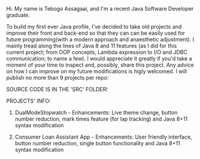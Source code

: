 Hi. My name is Tebogo Assagaai, and I'm a recent Java Software Developer graduate. 

To build my first ever Java profile, I've decided to take old projects and improve their front and back-end so that they can can be easily used for future programming(with a modern approach and anaesthetic adjustment). I mainly tread along the lines of Java 8 and 11 features
(as I did for this current project; from OOP concepts, Lambda expression to I/O and JDBC communication; to name a few).
I would appreciate it greatly if you'd take a moment of your time to inspect and, possibly, share this project. Any advice on how I can improve on my future modifications is higly welcomed. I will publish no more than 9 projects per repo:

SOURCE CODE IS IN THE 'SRC' FOLDER!

PROJECTS' INFO:

1. DualModeStopwatch - 
    Enhancements: Live theme change, button number reduction, mark times feature (for lap tracking) and Java 8+11 syntax modification
    
2. Consumer Loan Assistant App - 
    Enhancements: User friendly interface, button number reduction, single button functionality and Java 8+11 syntax modification

